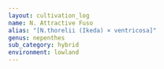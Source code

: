 ```yaml
---
layout: cultivation_log
name: N. Attractive Fuso
alias: "[N.thorelii (Ikeda) × ventricosa]"
genus: nepenthes
sub_category: hybrid
environment: lowland
---
```

